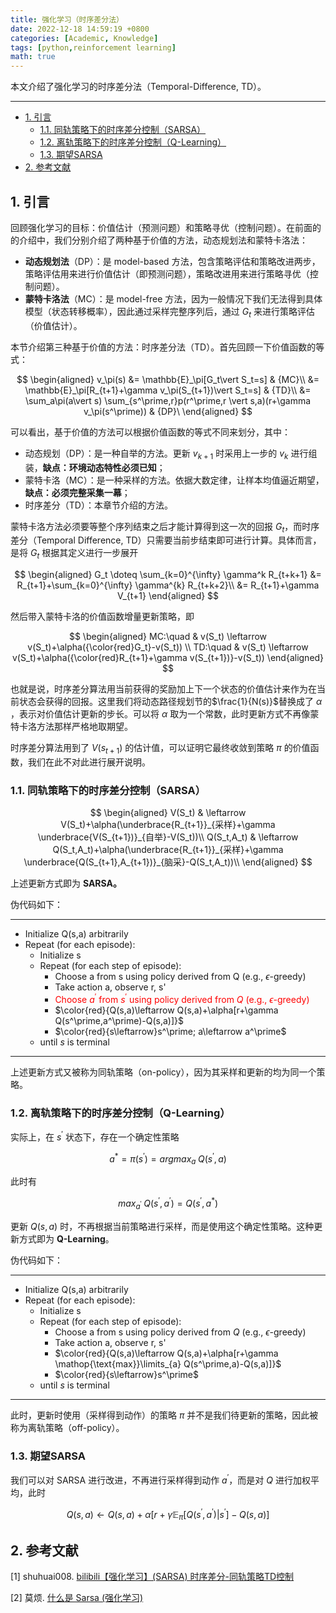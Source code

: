 ```yaml
---
title: 强化学习（时序差分法）
date: 2022-12-18 14:59:19 +0800
categories: [Academic, Knowledge]
tags: [python,reinforcement learning]
math: true
---
```


本文介绍了强化学习的时序差分法（Temporal-Difference, TD）。

<!--more-->

---

- [1. 引言](#1-引言)
  - [1.1. 同轨策略下的时序差分控制（SARSA）](#11-同轨策略下的时序差分控制sarsa)
  - [1.2. 离轨策略下的时序差分控制（Q-Learning）](#12-离轨策略下的时序差分控制q-learning)
  - [1.3. 期望SARSA](#13-期望sarsa)
- [2. 参考文献](#2-参考文献)


## 1. 引言  


回顾强化学习的目标：价值估计（预测问题）和策略寻优（控制问题）。在前面的的介绍中，我们分别介绍了两种基于价值的方法，动态规划法和蒙特卡洛法：

- **动态规划法**（DP）：是 model-based 方法，包含策略评估和策略改进两步，策略评估用来进行价值估计（即预测问题），策略改进用来进行策略寻优（控制问题）。
- **蒙特卡洛法**（MC）：是 model-free 方法，因为一般情况下我们无法得到具体模型（状态转移概率），因此通过采样完整序列后，通过 $G_t$ 来进行策略评估（价值估计）。

本节介绍第三种基于价值的方法：时序差分法（TD）。首先回顾一下价值函数的等式：

$$
\begin{aligned}
v_\pi(s) &= \mathbb{E}_\pi[G_t\vert S_t=s] & {MC}\\
&= \mathbb{E}_\pi[R_{t+1}+\gamma v_\pi(S_{t+1})\vert S_t=s] & {TD}\\
&= \sum_a\pi(a\vert s) \sum_{s^\prime,r}p(r^\prime,r \vert s,a)(r+\gamma v_\pi(s^\prime)) & {DP}\
\end{aligned}
$$

可以看出，基于价值的方法可以根据价值函数的等式不同来划分，其中：
- 动态规划（DP）：是一种自举的方法。更新 $v_{k+1}$ 时采用上一步的 $v_k$ 进行组装，**缺点：环境动态特性必须已知**；
- 蒙特卡洛（MC）：是一种采样的方法。依据大数定律，让样本均值逼近期望，**缺点：必须完整采集一幕**；
- 时序差分（TD）：本章节介绍的方法。

蒙特卡洛方法必须要等整个序列结束之后才能计算得到这一次的回报 $G_{t}$，而时序差分（Temporal Difference, TD）只需要当前步结束即可进行计算。具体而言，是将 $G_t$ 根据其定义进行一步展开

$$
\begin{aligned}
G_t \doteq \sum_{k=0}^{\infty} \gamma^k R_{t+k+1} &= R_{t+1}+\sum_{k=0}^{\infty} \gamma^{k} R_{t+k+2}\\
&= R_{t+1}+\gamma V_{t+1}    
\end{aligned}
$$

然后带入蒙特卡洛的价值函数增量更新策略，即

$$
\begin{aligned}
MC:\quad & v(S_t) \leftarrow v(S_t)+\alpha({\color{red}G_t}-v(S_t)) \\
TD:\quad & v(S_t) \leftarrow v(S_t)+\alpha({\color{red}R_{t+1}+\gamma v(S_{t+1})}-v(S_t))
\end{aligned}
$$

也就是说，时序差分算法用当前获得的奖励加上下一个状态的价值估计来作为在当前状态会获得的回报。这里我们将动态路径规划节的$\frac{1}{N(s)}$替换成了 $\alpha$ ，表示对价值估计更新的步长。可以将 $\alpha$ 取为一个常数，此时更新方式不再像蒙特卡洛方法那样严格地取期望。

时序差分算法用到了 $V(s_{t+1})$ 的估计值，可以证明它最终收敛到策略 $\pi$ 的价值函数，我们在此不对此进行展开说明。


### 1.1. 同轨策略下的时序差分控制（SARSA）

$$
\begin{aligned}
V(S_t) & \leftarrow V(S_t)+\alpha(\underbrace{R_{t+1}}_{采样}+\gamma \underbrace{V(S_{t+1})}_{自举}-V(S_t))\\
Q(S_t,A_t) & \leftarrow Q(S_t,A_t)+\alpha(\underbrace{R_{t+1}}_{采样}+\gamma \underbrace{Q(S_{t+1},A_{t+1})}_{脑采}-Q(S_t,A_t))\\
\end{aligned}
$$

上述更新方式即为 **SARSA。**

伪代码如下：

----
- Initialize Q(s,a) arbitrarily
- Repeat (for each episode):
    - Initialize s
    - Repeat (for each step of episode):
        - Choose a from s using policy derived from Q (e.g., $\epsilon$-greedy)
        - Take action a, observe r, s'
        - <font color=red>Choose $a^\prime$ from $s^\prime$ using policy derived from $Q$ (e.g., $\epsilon$-greedy)</font>
        - $\color{red}{Q(s,a)\leftarrow Q(s,a)+\alpha[r+\gamma Q(s^\prime,a^\prime)-Q(s,a)]}$
        - $\color{red}{s\leftarrow}s^\prime; a\leftarrow a^\prime$
    - until $s$ is terminal
  
----

上述更新方式又被称为同轨策略（on-policy），因为其采样和更新的均为同一个策略。

### 1.2. 离轨策略下的时序差分控制（Q-Learning）

实际上，在 $s^\prime$ 状态下，存在一个确定性策略

$$
a^*=\pi(s^\prime) = argmax_a\; Q(s^\prime, a)
$$

此时有

$$
max_{a^\prime}\; Q(s^\prime,a^\prime) = Q(s^\prime, a^*)
$$

更新 $Q(s,a)$ 时，不再根据当前策略进行采样，而是使用这个确定性策略。这种更新方式即为 **Q-Learning**。

伪代码如下：

----
- Initialize Q(s,a) arbitrarily
- Repeat (for each episode):
    - Initialize s
    - Repeat (for each step of episode):
        - Choose a from s using policy derived from $Q$ (e.g., $\epsilon$-greedy)
        - Take action a, observe r, s'
        - $\color{red}{Q(s,a)\leftarrow Q(s,a)+\alpha[r+\gamma \mathop{\text{max}}\limits_{a}
        Q(s^\prime,a)-Q(s,a)]}$
        - $\color{red}{s\leftarrow}s^\prime$
    - until $s$ is terminal
  
----

此时，更新时使用（采样得到动作）的策略 $\pi$ 并不是我们待更新的策略，因此被称为离轨策略（off-policy）。

### 1.3. 期望SARSA

我们可以对 SARSA 进行改进，不再进行采样得到动作 $a^\prime$，而是对 $Q$ 进行加权平均，此时

$$
Q(s,a)\leftarrow Q(s,a)+\alpha[r+\gamma \mathbb{E}_\pi[Q(s^\prime,a^\prime)\vert s^\prime]-Q(s,a)]
$$

## 2. 参考文献

[1] shuhuai008. [bilibili【强化学习】(SARSA) 时序差分-同轨策略TD控制](https://www.bilibili.com/video/BV1BS4y1r7cm)

[2] 莫烦. [什么是 Sarsa (强化学习)](https://zhuanlan.zhihu.com/p/24860793)
